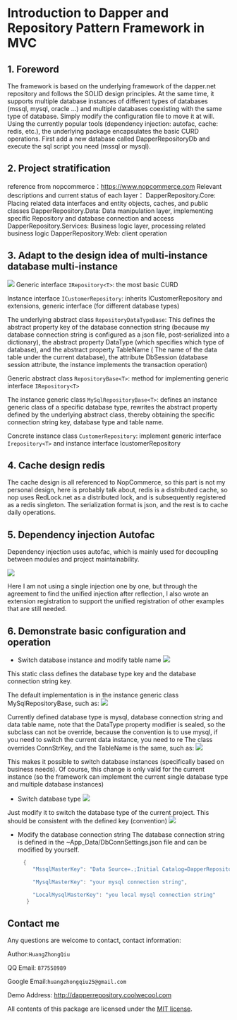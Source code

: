 Introduction to Dapper and Repository Pattern Framework in MVC
=

## 1.	Foreword
The framework is based on the underlying framework of the dapper.net repository and follows the SOLID design principles. At the same time, it supports multiple database instances of different types of databases (mssql, mysql, oracle ...) and multiple databases coexisting with the same type of database. Simply modify the configuration file to move it at will. Using the currently popular tools (dependency injection: autofac, cache: redis, etc.), the underlying package encapsulates the basic CURD operations.
First add a new database called DapperRepositoryDb and execute the sql script you need (mssql or mysql).

 
 ## 2.	Project stratification
reference from nopcommerce：https://www.nopcommerce.com
Relevant descriptions and current status of each layer：
DapperRepository.Core: Placing related data interfaces and entity objects, caches, and public classes
DapperRepository.Data: Data manipulation layer, implementing specific Repository and database connection and access
DapperRepository.Services: Business logic layer, processing related business logic
DapperRepository.Web: client operation

     
 ## 3.	Adapt to the design idea of multi-instance database multi-instance
![](http://gitfile.coolwecool.com/dapperrepository/1.jpg)
Generic interface `IRepository<T>`: the most basic CURD
    
Instance interface `ICustomerRepository`: inherits ICustomerRepository and extensions, generic interface (for different database types)

The underlying abstract class `RepositoryDataTypeBase`: This defines the abstract property key of the database connection string (because my database connection string is configured as a json file, post-serialized into a dictionary), the abstract property DataType (which specifies which type of database), and the abstract property TableName ( The name of the data table under the current database), the attribute DbSession (database session attribute, the instance implements the transaction operation)

Generic abstract class `RepositoryBase<T>`: method for implementing generic interface `IRepository<T>`

The instance generic class `MySqlRepositoryBase<T>`: defines an instance generic class of a specific database type, rewrites the abstract property defined by the underlying abstract class, thereby obtaining the specific connection string key, database type and table name.

Concrete instance class `CustomerRepository`: implement generic interface `Irepository<T>` and instance interface IcustomerRepository

 ## 4.	Cache design redis
 The cache design is all referenced to NopCommerce, so this part is not my personal design, here is probably talk about, redis is a distributed cache, so nop uses RedLock.net as a distributed lock, and is subsequently registered as a redis singleton. The serialization format is json, and the rest is to cache daily operations.
 
 ## 5.	Dependency injection Autofac
Dependency injection uses autofac, which is mainly used for decoupling between modules and project maintainability.
 
![](http://gitfile.coolwecool.com/dapperrepository/2.jpg)
 
Here I am not using a single injection one by one, but through the agreement to find the unified injection after reflection, I also wrote an extension registration to support the unified registration of other examples that are still needed.
 
 ## 6.	Demonstrate basic configuration and operation
 * Switch database instance and modify table name
 ![](http://gitfile.coolwecool.com/dapperrepository/3.jpg)
 
 This static class defines the database type key and the database connection string key. 
 
 The default implementation is in the instance generic class MySqlRepositoryBase<T>, such as:
 ![](http://gitfile.coolwecool.com/dapperrepository/4.jpg)
 
 Currently defined database type is mysql, database connection string and data table name, note that the DataType property modifier is sealed, so the subclass can not be override, because the convention is to use mysql, if you need to switch the current data instance, you need to re The class overrides ConnStrKey, and the TableName is the same, such as:
 ![](http://gitfile.coolwecool.com/dapperrepository/4.jpg)
 
 This makes it possible to switch database instances (specifically based on business needs). Of course, this change is only valid for the current instance (so the framework can implement the current single database type and multiple database instances)
 
 * Switch database type
 ![](http://gitfile.coolwecool.com/dapperrepository/5.jpg)
 
 Just modify it to switch the database type of the current project.
This should be consistent with the defined key (convention)
![](http://gitfile.coolwecool.com/dapperrepository/6.jpg)

* Modify the database connection string
The database connection string is defined in the ~App_Data/DbConnSettings.json file and can be modified by yourself.
```c#
     {
        "MssqlMasterKey": "Data Source=.;Initial Catalog=DapperRepositoryDb;Integrated Security=True;",

        "MysqlMasterKey": "your mysql connection string",

        "LocalMysqlMasterKey": "you local mysql connection string"
      }
```

## Contact me
Any questions are welcome to contact, contact information:

Author:`HuangZhongQiu`

QQ Email: `877558989`

Google Email:`huangzhongqiu25@gmail.com`


Demo Address: http://dapperrepository.coolwecool.com

All contents of this package are licensed under the [MIT license](https://opensource.org/licenses/MIT).

